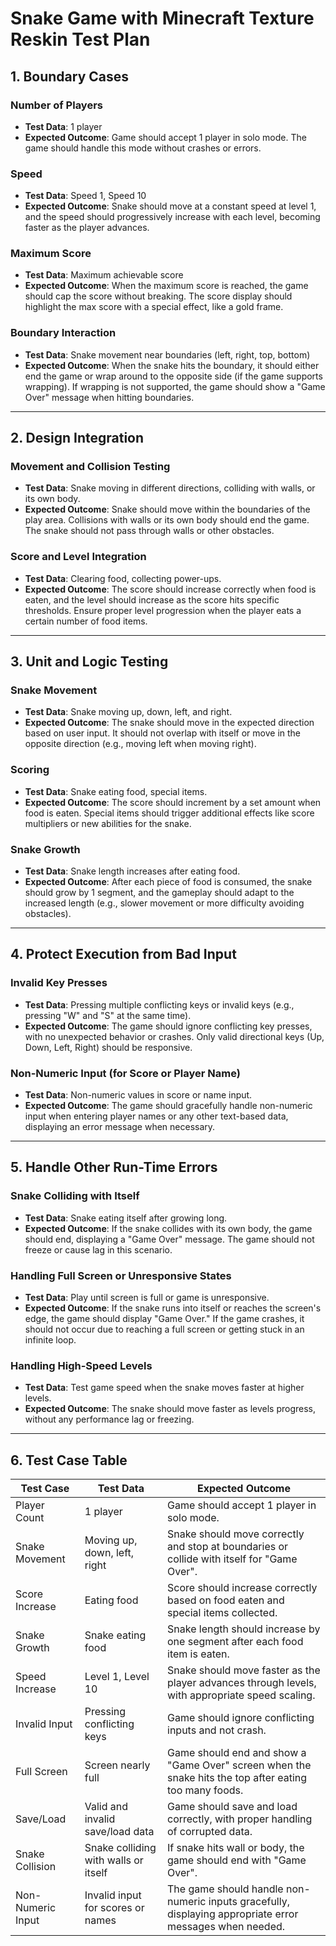 # Snake Game with Minecraft Texture Reskin Test Plan

## 1. Boundary Cases

### Number of Players
- **Test Data**: 1 player
- **Expected Outcome**: Game should accept 1 player in solo mode. The game should handle this mode without crashes or errors.

### Speed
- **Test Data**: Speed 1, Speed 10
- **Expected Outcome**: Snake should move at a constant speed at level 1, and the speed should progressively increase with each level, becoming faster as the player advances.

### Maximum Score
- **Test Data**: Maximum achievable score
- **Expected Outcome**: When the maximum score is reached, the game should cap the score without breaking. The score display should highlight the max score with a special effect, like a gold frame.

### Boundary Interaction
- **Test Data**: Snake movement near boundaries (left, right, top, bottom)
- **Expected Outcome**: When the snake hits the boundary, it should either end the game or wrap around to the opposite side (if the game supports wrapping). If wrapping is not supported, the game should show a "Game Over" message when hitting boundaries.

---

## 2. Design Integration

### Movement and Collision Testing
- **Test Data**: Snake moving in different directions, colliding with walls, or its own body.
- **Expected Outcome**: Snake should move within the boundaries of the play area. Collisions with walls or its own body should end the game. The snake should not pass through walls or other obstacles.

### Score and Level Integration
- **Test Data**: Clearing food, collecting power-ups.
- **Expected Outcome**: The score should increase correctly when food is eaten, and the level should increase as the score hits specific thresholds. Ensure proper level progression when the player eats a certain number of food items.

---

## 3. Unit and Logic Testing

### Snake Movement
- **Test Data**: Snake moving up, down, left, and right.
- **Expected Outcome**: The snake should move in the expected direction based on user input. It should not overlap with itself or move in the opposite direction (e.g., moving left when moving right).

### Scoring
- **Test Data**: Snake eating food, special items.
- **Expected Outcome**: The score should increment by a set amount when food is eaten. Special items should trigger additional effects like score multipliers or new abilities for the snake.

### Snake Growth
- **Test Data**: Snake length increases after eating food.
- **Expected Outcome**: After each piece of food is consumed, the snake should grow by 1 segment, and the gameplay should adapt to the increased length (e.g., slower movement or more difficulty avoiding obstacles).

---

## 4. Protect Execution from Bad Input

### Invalid Key Presses
- **Test Data**: Pressing multiple conflicting keys or invalid keys (e.g., pressing "W" and "S" at the same time).
- **Expected Outcome**: The game should ignore conflicting key presses, with no unexpected behavior or crashes. Only valid directional keys (Up, Down, Left, Right) should be responsive.

### Non-Numeric Input (for Score or Player Name)
- **Test Data**: Non-numeric values in score or name input.
- **Expected Outcome**: The game should gracefully handle non-numeric input when entering player names or any other text-based data, displaying an error message when necessary.

---

## 5. Handle Other Run-Time Errors

### Snake Colliding with Itself
- **Test Data**: Snake eating itself after growing long.
- **Expected Outcome**: If the snake collides with its own body, the game should end, displaying a "Game Over" message. The game should not freeze or cause lag in this scenario.

### Handling Full Screen or Unresponsive States
- **Test Data**: Play until screen is full or game is unresponsive.
- **Expected Outcome**: If the snake runs into itself or reaches the screen's edge, the game should display "Game Over." If the game crashes, it should not occur due to reaching a full screen or getting stuck in an infinite loop.

### Handling High-Speed Levels
- **Test Data**: Test game speed when the snake moves faster at higher levels.
- **Expected Outcome**: The snake should move faster as levels progress, without any performance lag or freezing.

---

## 6. Test Case Table

| Test Case                      | Test Data                          | Expected Outcome                                                                                       |
|---------------------------------|------------------------------------|-------------------------------------------------------------------------------------------------------|
| Player Count                    | 1 player                           | Game should accept 1 player in solo mode.                                                             |
| Snake Movement                  | Moving up, down, left, right       | Snake should move correctly and stop at boundaries or collide with itself for "Game Over".             |
| Score Increase                  | Eating food                        | Score should increase correctly based on food eaten and special items collected.                       |
| Snake Growth                    | Snake eating food                  | Snake length should increase by one segment after each food item is eaten.                             |
| Speed Increase                  | Level 1, Level 10                  | Snake should move faster as the player advances through levels, with appropriate speed scaling.        |
| Invalid Input                   | Pressing conflicting keys          | Game should ignore conflicting inputs and not crash.                                                   |
| Full Screen                     | Screen nearly full                 | Game should end and show a "Game Over" screen when the snake hits the top after eating too many foods.  |
| Save/Load                       | Valid and invalid save/load data   | Game should save and load correctly, with proper handling of corrupted data.                           |
| Snake Collision                 | Snake colliding with walls or itself | If snake hits wall or body, the game should end with "Game Over".                                      |
| Non-Numeric Input               | Invalid input for scores or names  | The game should handle non-numeric inputs gracefully, displaying appropriate error messages when needed. |
